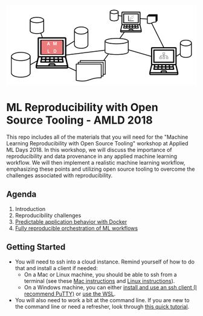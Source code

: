 ![Alt text](amld-reproducibility.png)

# ML Reproducibility with Open Source Tooling - AMLD 2018

This repo includes all of the materials that you will need for the "Machine Learning Reproducibility with Open Source Tooling" workshop at Applied ML Days 2018.  In this workshop, we will discuss the importance of reproducibility and data provenance in any applied machine learning workflow. We will then implement a realistic machine learning workflow, emphasizing these points and utilizing open source tooling to overcome the challenges associated with reproducibility. 

## Agenda

1. Introduction
1. Reproducibility challenges
2. [Predictable application behavior with Docker](docker)
3. [Fully reproducible orchestration of ML workflows](full_ml_workflows)

## Getting Started

- You will need to ssh into a cloud instance. Remind yourself of how to do that and install a client if needed:
  - On a Mac or Linux machine, you should be able to ssh from a terminal (see these [Mac instructions](http://accc.uic.edu/answer/how-do-i-use-ssh-and-sftp-mac-os-x) and [Linux instructions](https://www.digitalocean.com/community/tutorials/how-to-use-ssh-to-connect-to-a-remote-server-in-ubuntu)).
  - On a Windows machine, you can either [install and use an ssh client (I recommend PuTTY)](https://www.putty.org/) or [use the WSL](https://docs.microsoft.com/en-us/windows/wsl/install-win10).
- You will also need to work a bit at the command line. If you are new to the command line or need a refresher, look through [this quick tutorial](https://lifehacker.com/5633909/who-needs-a-mouse-learn-to-use-the-command-line-for-almost-anything).
